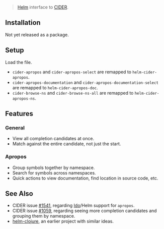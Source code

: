 > [Helm](https://github.com/emacs-helm/helm) interface to [CIDER](https://github.com/clojure-emacs/cider).

## Installation

Not yet released as a package.

## Setup

Load the file.

- `cider-apropos` and `cider-apropos-select` are remapped to `helm-cider-apropos`.
- `cider-apropos-documentation` and `cider-apropos-documentation-select` are remapped to `helm-cider-apropos-doc`.
- `cider-browse-ns` and `cider-browse-ns-all` are remapped to `helm-cider-apropos-ns`.

## Features

### General

- View all completion candidates at once.
- Match against the entire candidate, not just the start.

### Apropos

- Group symbols together by namespace.
- Search for symbols across namespaces.
- Quick actions to view documentation, find location in source code, etc.

## See Also

- CIDER issue [#1541](https://github.com/clojure-emacs/cider/issues/1541), regarding [Ido](https://www.gnu.org/software/emacs/manual/html_mono/ido.html)/Helm support for `apropos`.
- CIDER issue [#1059](https://github.com/clojure-emacs/cider/issues/1059), regarding seeing more completion candidates and grouping them by namespace.
- [helm-clojure](https://github.com/prepor/helm-clojure), an earlier project with similar ideas.
